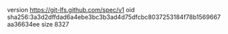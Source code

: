 version https://git-lfs.github.com/spec/v1
oid sha256:3a3d2dffdad6a4ebe3bc3b3ad4d75dfcbc8037253184f78b1569667aa36634ee
size 8327
